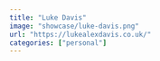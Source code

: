 ```yaml
---
title: "Luke Davis"
image: "showcase/luke-davis.png"
url: "https://lukealexdavis.co.uk/"
categories: ["personal"]
---
```

